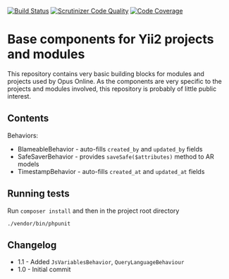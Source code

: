 [![Build Status](https://scrutinizer-ci.com/g/opus-online/yii2-base/badges/build.png?b=master)](https://scrutinizer-ci.com/g/opus-online/yii2-base/build-status/master)
[![Scrutinizer Code Quality](https://scrutinizer-ci.com/g/opus-online/yii2-base/badges/quality-score.png?b=master)](https://scrutinizer-ci.com/g/opus-online/yii2-base/?branch=master)
[![Code Coverage](https://scrutinizer-ci.com/g/opus-online/yii2-base/badges/coverage.png?b=master)](https://scrutinizer-ci.com/g/opus-online/yii2-base/?branch=master)

Base components for Yii2 projects and modules
=========

This repository contains very basic building blocks for modules and projects
used by Opus Online. As the components are very specific to the projects and
modules involved, this repository is probably of little public interest.

Contents
--------
Behaviors:
* BlameableBehavior - auto-fills `created_by` and `updated_by` fields
* SafeSaverBehavior - provides `saveSafe($attributes)` method to AR models
* TimestampBehavior - auto-fills `created_at` and `updated_at` fields

Running tests
-------------
Run `composer install` and then in the project root directory
```
./vendor/bin/phpunit
```

Changelog
---------
* 1.1 - Added `JsVariablesBehavior`, `QueryLanguageBehaviour`
* 1.0 - Initial commit